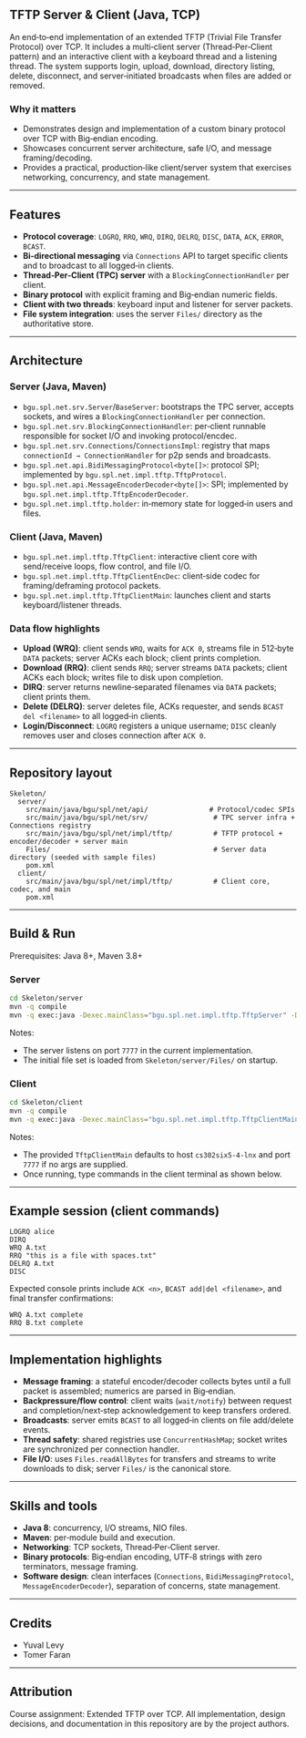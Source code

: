 ## TFTP Server & Client (Java, TCP)

An end‑to‑end implementation of an extended TFTP (Trivial File Transfer Protocol) over TCP. It includes a multi‑client server (Thread‑Per‑Client pattern) and an interactive client with a keyboard thread and a listening thread. The system supports login, upload, download, directory listing, delete, disconnect, and server‑initiated broadcasts when files are added or removed.

### Why it matters
- Demonstrates design and implementation of a custom binary protocol over TCP with Big‑endian encoding.
- Showcases concurrent server architecture, safe I/O, and message framing/decoding.
- Provides a practical, production‑like client/server system that exercises networking, concurrency, and state management.

---

## Features
- **Protocol coverage**: `LOGRQ`, `RRQ`, `WRQ`, `DIRQ`, `DELRQ`, `DISC`, `DATA`, `ACK`, `ERROR`, `BCAST`.
- **Bi‑directional messaging** via `Connections` API to target specific clients and to broadcast to all logged‑in clients.
- **Thread‑Per‑Client (TPC) server** with a `BlockingConnectionHandler` per client.
- **Binary protocol** with explicit framing and Big‑endian numeric fields.
- **Client with two threads**: keyboard input and listener for server packets.
- **File system integration**: uses the server `Files/` directory as the authoritative store.

---

## Architecture

### Server (Java, Maven)
- `bgu.spl.net.srv.Server`/`BaseServer`: bootstraps the TPC server, accepts sockets, and wires a `BlockingConnectionHandler` per connection.
- `bgu.spl.net.srv.BlockingConnectionHandler`: per‑client runnable responsible for socket I/O and invoking protocol/encdec.
- `bgu.spl.net.srv.Connections`/`ConnectionsImpl`: registry that maps `connectionId → ConnectionHandler` for p2p sends and broadcasts.
- `bgu.spl.net.api.BidiMessagingProtocol<byte[]>`: protocol SPI; implemented by `bgu.spl.net.impl.tftp.TftpProtocol`.
- `bgu.spl.net.api.MessageEncoderDecoder<byte[]>`: SPI; implemented by `bgu.spl.net.impl.tftp.TftpEncoderDecoder`.
- `bgu.spl.net.impl.tftp.holder`: in‑memory state for logged‑in users and files.

### Client (Java, Maven)
- `bgu.spl.net.impl.tftp.TftpClient`: interactive client core with send/receive loops, flow control, and file I/O.
- `bgu.spl.net.impl.tftp.TftpClientEncDec`: client‑side codec for framing/deframing protocol packets.
- `bgu.spl.net.impl.tftp.TftpClientMain`: launches client and starts keyboard/listener threads.

### Data flow highlights
- **Upload (WRQ)**: client sends `WRQ`, waits for `ACK 0`, streams file in 512‑byte `DATA` packets; server ACKs each block; client prints completion.
- **Download (RRQ)**: client sends `RRQ`; server streams `DATA` packets; client ACKs each block; writes file to disk upon completion.
- **DIRQ**: server returns newline‑separated filenames via `DATA` packets; client prints them.
- **Delete (DELRQ)**: server deletes file, ACKs requester, and sends `BCAST del <filename>` to all logged‑in clients.
- **Login/Disconnect**: `LOGRQ` registers a unique username; `DISC` cleanly removes user and closes connection after `ACK 0`.

---

## Repository layout
```text
Skeleton/
  server/
    src/main/java/bgu/spl/net/api/               # Protocol/codec SPIs
    src/main/java/bgu/spl/net/srv/                # TPC server infra + Connections registry
    src/main/java/bgu/spl/net/impl/tftp/          # TFTP protocol + encoder/decoder + server main
    Files/                                        # Server data directory (seeded with sample files)
    pom.xml
  client/
    src/main/java/bgu/spl/net/impl/tftp/          # Client core, codec, and main
    pom.xml
```

---

## Build & Run

Prerequisites: Java 8+, Maven 3.8+

### Server
```bash
cd Skeleton/server
mvn -q compile
mvn -q exec:java -Dexec.mainClass="bgu.spl.net.impl.tftp.TftpServer" -Dexec.args="7777"
```
Notes:
- The server listens on port `7777` in the current implementation.
- The initial file set is loaded from `Skeleton/server/Files/` on startup.

### Client
```bash
cd Skeleton/client
mvn -q compile
mvn -q exec:java -Dexec.mainClass="bgu.spl.net.impl.tftp.TftpClientMain" -Dexec.args="<server-host> 7777"
```
Notes:
- The provided `TftpClientMain` defaults to host `cs302six5-4-lnx` and port `7777` if no args are supplied.
- Once running, type commands in the client terminal as shown below.

---

## Example session (client commands)
```text
LOGRQ alice
DIRQ
WRQ A.txt
RRQ "this is a file with spaces.txt"
DELRQ A.txt
DISC
```
Expected console prints include `ACK <n>`, `BCAST add|del <filename>`, and final transfer confirmations:
```text
WRQ A.txt complete
RRQ B.txt complete
```

---

## Implementation highlights
- **Message framing**: a stateful encoder/decoder collects bytes until a full packet is assembled; numerics are parsed in Big‑endian.
- **Backpressure/flow control**: client waits (`wait/notify`) between request and completion/next‑step acknowledgement to keep transfers ordered.
- **Broadcasts**: server emits `BCAST` to all logged‑in clients on file add/delete events.
- **Thread safety**: shared registries use `ConcurrentHashMap`; socket writes are synchronized per connection handler.
- **File I/O**: uses `Files.readAllBytes` for transfers and streams to write downloads to disk; server `Files/` is the canonical store.

---

## Skills and tools
- **Java 8**: concurrency, I/O streams, NIO files.
- **Maven**: per‑module build and execution.
- **Networking**: TCP sockets, Thread‑Per‑Client server.
- **Binary protocols**: Big‑endian encoding, UTF‑8 strings with zero terminators, message framing.
- **Software design**: clean interfaces (`Connections`, `BidiMessagingProtocol`, `MessageEncoderDecoder`), separation of concerns, state management.

---

## Credits
- Yuval Levy
- Tomer Faran
---

## Attribution
Course assignment: Extended TFTP over TCP. All implementation, design decisions, and documentation in this repository are by the project authors.

